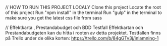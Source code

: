 // HOW TO RUN THIS PROJECT LOCALY
Clone this project
Locate the root of this project
Run "npm install" in the terminal
Run "gulp" in the terminal to make sure you get the latest css file from sass

// Effektkarta , Prestandabudget och BDD Testfall
Effektkartan och Prestandabudgeten kan du hitta i rooten av detta projektet.
Testfallen finns på Trello under de olika korten:
https://trello.com/b/84gGTv3j/inlamning-1